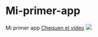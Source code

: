 # Mi-primer-app
Mi primer app
[Chequen el video](https://www.youtube.com/watch?v=eWtjgfzpt6Y)
![]("shrek.jpg")
